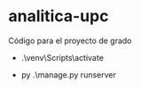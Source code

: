 # analitica-upc

Código para el proyecto de grado

- .\venv\Scripts\activate

- py .\manage.py runserver
